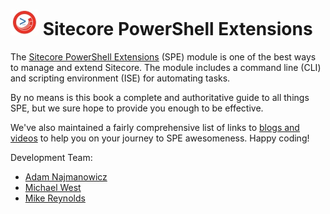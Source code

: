 ![logo](images/logos/logo-45x45.jpg) Sitecore PowerShell Extensions
=======

The [Sitecore PowerShell Extensions][1] (SPE) module is one of the best ways to manage and extend Sitecore. The module includes a command line (CLI) and scripting environment (ISE) for automating tasks.

By no means is this book a complete and authoritative guide to all things SPE, but we sure hope to provide you enough to be effective.

We've also maintained a fairly comprehensive list of links to [blogs and videos][2] to help you on your journey to SPE awesomeness. Happy coding!

Development Team:

* [Adam Najmanowicz][3]
* [Michael West][4]
* [Mike Reynolds][5]


[1]: https://marketplace.sitecore.net/Modules/Sitecore_PowerShell_console.aspx
[2]: http://blog.najmanowicz.com/sitecore-powershell-console/
[3]: http://blog.najmanowicz.com/
[4]: http://michaellwest.blogspot.com/
[5]: http://sitecorejunkie.com/
